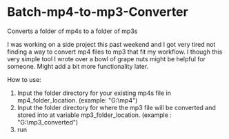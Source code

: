 # Batch-mp4-to-mp3-Converter
Converts a folder of mp4s to a folder of mp3s

I was working on a side project this past weekend and I got very tired not finding a way to convert mp4 files to mp3 that fit my workflow. 
I though this very simple tool I wrote over a bowl of grape nuts might be helpful for someone. Might add a bit more functionality later.

How to use:

1. Input the folder directory for your existing mp4s file in mp4_folder_location. (example: "G:\mp4")
2. Input the folder directory for where the mp3 file will be converted and stored into at variable mp3_folder_location. (example : "G:\mp3_converted")
3. run
